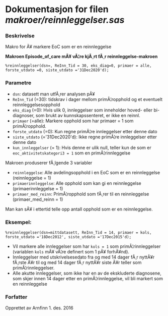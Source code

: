 
# Dokumentasjon for filen *makroer/reinnleggelser.sas*

### Beskrivelse

Makro for Ã¥ markere EoC som er en reinnleggelse 

**Makroen Episode_of_care mÃ¥ vÃ¦re kjÃ¸rt fÃ¸r reinnleggelse-makroen**

```
%reinnleggelser(dsn=, ReInn_Tid = 30, eks_diag=0, primaer = alle, forste_utdato =0, siste_utdato ='31Dec2020'd);
```

### Parametre

- `dsn`:             datasett man utfÃ¸rer analysen pÃ¥
- `ReInn_Tid` (=30): tidskrav i dager mellom primÃ¦ropphold og et eventuelt reinnleggelsesopphold
- `eks_diag` (=0):   Hvis ulik 0, innleggelser som inneholder hoved- eller bi-diagnoser, som brukt av kunnskapssenteret, er ikke en reinnl.
- `primaer` (=alle): Markere opphold som har primaer = 1 som primÃ¦ropphold.
- `forste_utdato` (=0): Kun regne primÃ¦re innleggelser etter denne dato
- `siste_utdato` (='31Dec2020'd): Ikke regne primÃ¦re innleggelser etter denne dato
- `kun_innleggelser` (= 1): Hvis denne er ulik null, teller kun de som er `eoc_aktivitetskategori3 = 1` som en primÃ¦rinnleggelse

Makroen produserer fÃ¸lgende 3 variabler
- `reinnleggelse`: Alle avdelingsopphold i en EoC som er en reinnleggelse (reinnleggelse = 1)
- `primaerinnleggelse`: Alle opphold som kan gi en reinnleggelse (primaerinnleggelse = 1)
- `primaer_med_reinn`: PrimÃ¦ropphold som fÃ¸rer til en reinnleggelse (primaer_med_reinn = 1)

Man kan sÃ¥ i ettertid telle opp antall opphold som er en reinnleggelse.

### Eksempel:
```
%reinnleggelser(dsn=mittdatasett, ReInn_Tid = 14, primaer = kols, forste_utdato ='18Dec2012', siste_utdato ='17Dec2015'd);
```
- Vil markere alle innleggelser som har `kols = 1` som primÃ¦rinnleggelser (variablen `kols` mÃ¥ vÃ¦re definert som 1 pÃ¥ forhÃ¥nd). 
- Innleggelser med utskrivelsesedato fra og med 14 dager fÃ¸r nyttÃ¥r fÃ¸rste Ã¥r til og med 14 dager fÃ¸r nyttÃ¥r siste Ã¥r teller som primÃ¦rinnleggelser. 
- Alle akutte innleggelser, som ikke har en av de ekskluderte diagnosene, som skjer innen 14 dager etter en primÃ¦rinnleggelse, vil bli markert som en reinnleggelse

### Forfatter

Opprettet av Arnfinn 1. des. 2016 
